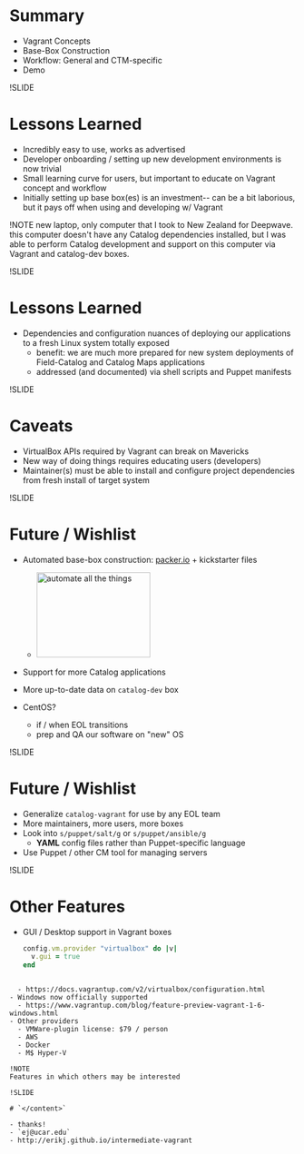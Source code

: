 # Summary

- Vagrant Concepts
- Base-Box Construction
- Workflow: General and CTM-specific
- Demo

!SLIDE

# Lessons Learned

- Incredibly easy to use, works as advertised
- Developer onboarding / setting up new development environments is now trivial
- Small learning curve for users, but important to educate on Vagrant concept and workflow
- Initially setting up base box(es) is an investment-- can be a bit laborious, but it pays
off when using and developing w/ Vagrant

!NOTE
new laptop, only computer that I took to New Zealand for Deepwave. this computer
doesn't have any Catalog dependencies installed, but I was able to perform
Catalog development and support on this computer via Vagrant and catalog-dev
boxes.

!SLIDE

# Lessons Learned

- Dependencies and configuration nuances of deploying our applications to a
fresh Linux system totally exposed
  - benefit: we are much more prepared for new system deployments of Field-Catalog and Catalog Maps applications
  - addressed (and documented) via shell scripts and Puppet manifests

!SLIDE

# Caveats

- VirtualBox APIs required by Vagrant can break on Mavericks
- New way of doing things requires educating users (developers)
- Maintainer(s) must be able to install and configure project dependencies from fresh install of target system

!SLIDE

# Future / Wishlist

- Automated base-box construction: [packer.io](http://www.packer.io/) + kickstarter files

  - <img alt='automate all the things' src='img/automate-all-the-things.jpg' height=150 width=200 />

- Support for more Catalog applications
- More up-to-date data on `catalog-dev` box
- CentOS?
  - if / when EOL transitions
  - prep and QA our software on "new" OS

!SLIDE

# Future / Wishlist

- Generalize `catalog-vagrant` for use by any EOL team
- More maintainers, more users, more boxes
- Look into `s/puppet/salt/g` or `s/puppet/ansible/g`
  - **YAML** config files rather than Puppet-specific language
- Use Puppet / other CM tool for managing servers

!SLIDE

# Other Features

- GUI / Desktop support in Vagrant boxes

  ```ruby
  config.vm.provider "virtualbox" do |v|
    v.gui = true
  end
```

  - https://docs.vagrantup.com/v2/virtualbox/configuration.html
- Windows now officially supported
  - https://www.vagrantup.com/blog/feature-preview-vagrant-1-6-windows.html
- Other providers
  - VMWare-plugin license: $79 / person
  - AWS
  - Docker
  - M$ Hyper-V

!NOTE
Features in which others may be interested

!SLIDE

# `</content>`

- thanks!
- `ej@ucar.edu`
- http://erikj.github.io/intermediate-vagrant
